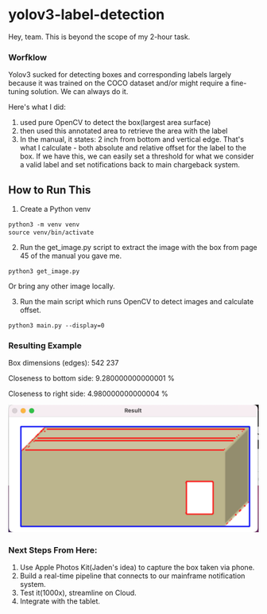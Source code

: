 # yolov3-label-detection

Hey, team. This is beyond the scope of my 2-hour task. 

### Worfklow

Yolov3 sucked for detecting boxes and corresponding labels largely because it was trained on the COCO dataset and/or might require a fine-tuning solution. We can always do it.

Here's what I did: 

1. used pure OpenCV to detect the box(largest area surface)
2. then used this annotated area to retrieve the area with the label
3. In the manual, it states: 2 inch from bottom and vertical edge. That's what I calculate - both absolute and relative offset for the label to the box. If we have this, we can easily set a threshold for what we consider a valid label and set notifications back to main chargeback system.

## How to Run This

1. Create a Python venv
```
python3 -m venv venv
source venv/bin/activate
```

2. Run the get_image.py script to extract the image with the box from page 45 of the manual you gave me.

```
python3 get_image.py
```

Or bring any other image locally.

3. Run the main script which runs OpenCV to detect images and calculate offset.

```
python3 main.py --display=0
```

### Resulting Example

Box dimensions (edges): 542 237

Closeness to bottom side: 9.280000000000001 %

Closeness to right side: 4.980000000000004 %

![Image Outlining the Box and the Label](outline.png)

### Next Steps From Here:

1. Use Apple Photos Kit(Jaden's idea) to capture the box taken via phone.
2. Build a real-time pipeline that connects to our mainframe notification system.
3. Test it(1000x), streamline on Cloud.
3. Integrate with the tablet.